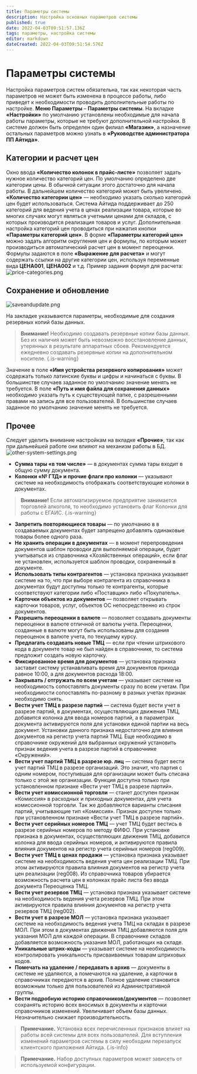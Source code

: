 ```yaml
---
title: Параметры системы
description: Настройка основных параметров системы
published: true
date: 2022-04-03T09:51:57.136Z
tags: параметры, настройка системы
editor: markdown
dateCreated: 2022-04-03T09:51:54.576Z
---
```


# Параметры системы

Настройка параметров систем обязательна, так как некоторая часть параметров не может быть изменена в процессе работы, либо приведет к необходимости проводить дополнительные работы по настройке.
**Меню Параметры** – **Параметры системы**.
На вкладке **«Настройки»** по умолчанию установлены необходимые для начала работы параметры, которые не требуют дополнительной настройки. В системе должен быть определен один филиал **«Магазин»**, а назначение остальных параметров можно узнать в **«Руководстве администратора ПП Айтида»**.

## Категории и расчет цен
Окно ввода **«Количество колонок в прайс-листе»** позволяет задать нужное количество категорий цен. По умолчанию определено две категории цены. В обычной ситуации этого достаточно для начала работы. В дальнейшем количество категорий может быть увеличено.
**«Количество категории цен»** — необходимо указать сколько категорий цен будет использоваться. Система Айтида поддерживает до 250 категорий для ведения учета в ценах реализации товара, которые во многих случаях могут являться учетными ценами для складов, с которых производится реализация товаров и услуг.
Дополнительная настройка категорий цен проводиться при нажатия кнопки **«Параметры категорий цен»**. В форме **«Параметры категорий цен»** можно задать алгоритм округления цен и формулы, по которым может производиться автоматический расчет цен в момент переоценки. Формулы задаются в поле **«Выражение для расчета»** и могут содержать ссылки на другие категории цен, используя переменные вида **ЦЕНА001**, **ЦЕНА002** и т.д. Пример задания формул для расчета:
![price-categories.png](/images/quick-start/price-categories.png)

## Сохранение и обновление

![saveandupdate.png](/images/quick-start/saveandupdate.png)

На закладке указываются параметры, необходимые для создания резервных копий базы данных.

> **Внимание!** Необходимо создавать резервные копии базы данных. Без их наличия может быть невозможно восстановление данных, утерянных в результате аппаратных сбоев. Рекомендуется ежедневно создавать резервные копии на дополнительном носителе.
{.is-warning}

Значение в поле **«Имя устройства резервного копирования»** может содержать только латинские буквы и цифры и начинаться с буквы. В большинстве случаев заданное по умолчанию значение менять не требуется. В поле **«Путь и имя файла для сохранения данных»** необходимо указать путь к существующей папке, с разрешенными правами на запись для все пользователей. В большинстве случаев заданное по умолчанию значение менять не требуется.

## Прочее

Следует уделить внимание настройкам на вкладке **«Прочие»**, так как при дальнейшей работе они влияют на механизм работы в БД.
![other-system-settings.png](/images/quick-start/other-system-settings.png)

- **Сумма тары «в том числе»** — в документах сумма тары входит в общую сумму документа.
- **Колонки «№ ГТД» и прочие флаги про колонки** — указывают системе на необходимость отображать соответствующие колонки в документах.

> **Внимание!** Если автоматизируемое предприятие занимается торговлей алкоголя, то необходимо установить флаг Колонки для работы с ЕГАИС.
{.is-warning}

- **Запретить повторяющиеся товары** — по умолчанию в в создаваемых документах будет запрещено добавлять одинаковые товары более одного раза.
- **Не хранить операции в документах** — в момент перепроведения документов шаблон проводки для выполняемой операции, будет учитываться из справочника «Хозяйственных операций», если флаг не установлен, используется шаблон проводки, сохраненный в документе.
- **Использовать типы контрагентов** — установка признака указывает системе на то, что при выборе контрагента из справочника в документах будут доступны только те контрагенты, которые соответствуют категории либо «Поставщик» либо «Покупатель».
- **Карточки объектов из документов** — позволяет открывать карточки товаров, услуг, объектов ОС непосредственно из строк документов.
- **Разрешить переоценки в валюте** — позволяет создавать документы переоценки в валюте отличной от валюты учета. Переоценки, созданные в валюте могут быть использованы для создания переоценок в валюте учета, по текущему курсу.
- **Предлагать создавать новые ТМЦ** — если при чтении штрихового кода в документе товар не был найден в справочнике, то система предложит создать новую карточку.
- **Фиксированное время для документов** — установка признака заставит систему устанавливать время для документов прихода равное 10:00, а для документов расхода 18:00.
- **Закрывать / отгружать по всем учетам** — указывает системе на необходимость сопоставлять документы сразу по всем учетам. При необходимости сопоставлять по-разному в разных учетах признак необходимо снять.
- **Вести учет ТМЦ в разрезе партий** — система будет вести учет в разрезе партий, в документах, осуществляющих движения ТМЦ, добавится колонка для ввода номеров партий, а в параметрах документа активируются поля для установки единой партии на весь документ. Установки данного признака недостаточно для влияния документов на регистр учета партий ТМЦ. Еще необходимо в справочнике окружений для выбранных окружений установить признак ведения учета в разрезе партий в справочнике «Окружений».
- **Вести учет партий ТМЦ в разрезе юр. лиц** — система будет вести учет партий ТМЦ в разрезе организаций. Это значит, что партия с одним номером, поступившая для организации может быть списана только с этой же организации. Функция доступна только при установленном признаке «Вести учет ТМЦ в разрезе партий».
- **Вести учет комиссионной торговли** — станет доступен признак «Комиссия» в расходных и приходных документах, для учета комиссионной торговли. Так же добавляются варианты списания партий, учитывающие тип «Комиссия». Признак доступен только при установленном признаке «Вести учет ТМЦ в разрезе партий».
- **Вести учет серийных номеров ТМЦ** — учет ТМЦ будет вестись в разрезе серийных номеров по методу ФИФО. При установке признака в документах, осуществляющих движения ТМЦ, добавится колонка для ввода серийных номеров, и активируются правила влияния документов на регистр учета серийных номеров (reg009).
- **Вести учет ТМЦ в ценах продажи** — установка признака указывает системе на необходимость ведения учета цен реализации ТМЦ. При этом активируются правила влияния документов на регистр учета цен реализации (reg008). Из справочника товаров убирается возможность расчета цен в колонках прайс листа без ввода документа Переоценка ТМЦ.
- **Вести учет резервов ТМЦ** — установка признака указывает системе на необходимость ведения учета резервов ТМЦ. При этом активируются правила влияния документов на регистр учета резервов ТМЦ (reg002).
- **Вести учет в разрезе МОЛ** — установка признака указывает системе на необходимость ведения учета ТМЦ на складах в разрезе МОЛ. При этом в документах движения ТМЦ добавляются поля для указания МОЛ для каждой операции. В справочнике складов добавляется возможность указания МОЛ, работающих на складе.
- **Уникальные штрих-коды** — указывает системе на необходимость контролировать уникальность присваиваемых товарам штриховых кодов.
- **Помечать на удаление / передавать в архив** — документы в системе не удаляются, а помечаются на удаление, а карточки в справочниках передаются в архив. Полное удаление становится возможным только для пользователей из Административной группы.
- **Вести подробную историю справочников/документов** — позволяет сохранять историю всех вносимых в документы и карточки справочников изменений. Увеличивает объем базы данных. Незначительно снижает производительность.

> **Примечание.** Установка всех перечисленных признаков влияет на работы всей системы для всех пользователей. Для вступления изменений параметров системы в силу необходим перезапуск клиентского приложения Айтида.
{.is-info}

> **Примечание.** Набор доступных параметров может зависеть от используемой конфигурации.